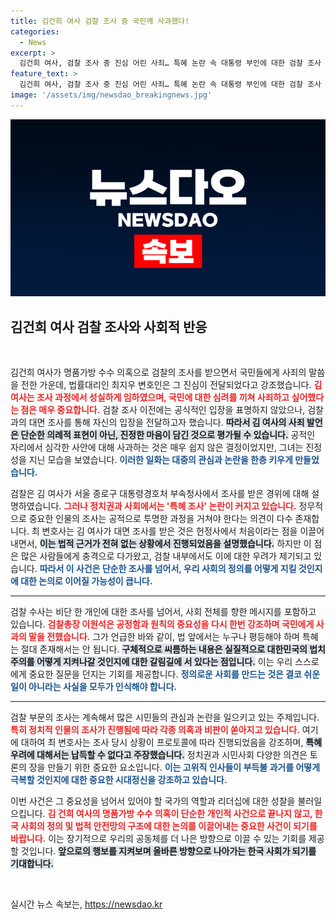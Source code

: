 ```yaml
---
title: 김건희 여사 검찰 조사 중 국민께 사과했다!
categories:
  - News
excerpt: >
  김건희 여사, 검찰 조사 중 진심 어린 사죄… 특혜 논란 속 대통령 부인에 대한 검찰 조사 방식이 논란의 중심에! 자세한 내용을 클릭해 확인해보세요!
feature_text: >
  김건희 여사, 검찰 조사 중 진심 어린 사죄… 특혜 논란 속 대통령 부인에 대한 검찰 조사 방식이 논란의 중심에! 자세한 내용을 클릭해 확인해보세요!
image: '/assets/img/newsdao_breakingnews.jpg'
---
```


<p><img src="/assets/img/newsdao_breakingnews.jpg" alt="flaretime 속보" /></p>

<h2 data-ke-size="size26">김건희 여사 검찰 조사와 사회적 반응</h2>

<p data-ke-size="size16">&nbsp;</p>

<p>김건희 여사가 명품가방 수수 의혹으로 검찰의 조사를 받으면서 국민들에게 사죄의 말씀을 전한 가운데, 법률대리인 최지우 변호인은 그 진심이 전달되었다고 강조했습니다. <b><span style="color: #ee2323;">김 여사는 조사 과정에서 성실하게 임하였으며, 국민에 대한 심려를 끼쳐 사죄하고 싶어했다는 점은 매우 중요합니다.</span></b> 검찰 조사 이전에는 공식적인 입장을 표명하지 않았으나, 검찰과의 대면 조사를 통해 자신의 입장을 전달하고자 했습니다. <b><span style="background-color: #21538527;">따라서 김 여사의 사죄 발언은 단순한 의례적 표현이 아닌, 진정한 마음이 담긴 것으로 평가될 수 있습니다.</span></b> 공적인 자리에서 심각한 사안에 대해 사과하는 것은 매우 쉽지 않은 결정이었지만, 그녀는 진정성을 지닌 모습을 보였습니다. <b><span style="color: #1a5490;">이러한 일화는 대중의 관심과 논란을 한층 키우게 만들었습니다.</span></b></p>

<p>검찰은 김 여사가 서울 종로구 대통령경호처 부속청사에서 조사를 받은 경위에 대해 설명하였습니다. <b><span style="color: #ee2323;">그러나 정치권과 사회에서는 '특혜 조사' 논란이 커지고 있습니다.</span></b> 정무적으로 중요한 인물의 조사는 공적으로 투명한 과정을 거쳐야 한다는 의견이 다수 존재합니다. 최 변호사는 김 여사가 대면 조사를 받은 것은 헌정사에서 처음이라는 점을 이끌어내면서, <b><span style="background-color: #21538527;">이는 법적 근거가 전혀 없는 상황에서 진행되었음을 설명했습니다.</span></b> 하지만 이 점은 많은 사람들에게 충격으로 다가왔고, 검찰 내부에서도 이에 대한 우려가 제기되고 있습니다. <b><span style="color: #1a5490;">따라서 이 사건은 단순한 조사를 넘어서, 우리 사회의 정의를 어떻게 지킬 것인지에 대한 논의로 이어질 가능성이 큽니다.</span></b></p>

<hr>

<p>검찰 수사는 비단 한 개인에 대한 조사를 넘어서, 사회 전체를 향한 메시지를 포함하고 있습니다. <b><span style="color: #ee2323;">검찰총장 이원석은 공정함과 원칙의 중요성을 다시 한번 강조하며 국민에게 사과의 말을 전했습니다.</span></b> 그가 언급한 바와 같이, 법 앞에서는 누구나 평등해야 하며 특혜는 절대 존재해서는 안 됩니다. <b><span style="background-color: #21538527;">구체적으로 씨름하는 내용은 실질적으로 대한민국의 법치주의를 어떻게 지켜나갈 것인지에 대한 갈림길에 서 있다는 점입니다.</span></b> 이는 우리 스스로에게 중요한 질문을 던지는 기회를 제공합니다. <b><span style="color: #1a5490;">정의로운 사회를 만드는 것은 결코 쉬운 일이 아니라는 사실을 모두가 인식해야 합니다.</span></b></p>

<hr>

<p>검찰 부문의 조사는 계속해서 많은 시민들의 관심과 논란을 일으키고 있는 주제입니다. <b><span style="color: #ee2323;">특히 정치적 인물의 조사가 진행됨에 따라 각종 의혹과 비판이 쏟아지고 있습니다.</span></b> 여기에 대하여 최 변호사는 조사 당시 상황이 프로토콜에 따라 진행되었음을 강조하며, <b><span style="background-color: #21538527;">특혜 우려에 대해서는 납득할 수 없다고 주장했습니다.</span></b> 정치권과 시민사회 다양한 의견은 토론의 장을 만들기 위한 중요한 요소입니다. <b><span style="color: #1a5490;">이는 고위직 인사들이 부득불 과거를 어떻게 극복할 것인지에 대한 중요한 시대정신을 강조하고 있습니다.</span></b></p>

<p>이번 사건은 그 중요성을 넘어서 있어야 할 국가의 역할과 리더십에 대한 성찰을 불러일으킵니다. <b><span style="color: #ee2323;">김 건희 여사의 명품가방 수수 의혹이 단순한 개인적 사건으로 끝나지 않고, 한국 사회의 정의 및 법적 안전망의 구조에 대한 논의를 이끌어내는 중요한 사건이 되기를 바랍니다.</span></b> 이는 장기적으로 우리의 공동체를 더 나은 방향으로 이끌 수 있는 기회를 제공할 것입니다. <b><span style="background-color: #21538527;">앞으로의 행보를 지켜보며 올바른 방향으로 나아가는 한국 사회가 되기를 기대합니다.</span></b></p>

<p data-ke-size="size16">&nbsp;</p>
실시간 뉴스 속보는, <a href="https://newsdao.kr" rel="dofollow">https://newsdao.kr</a>


